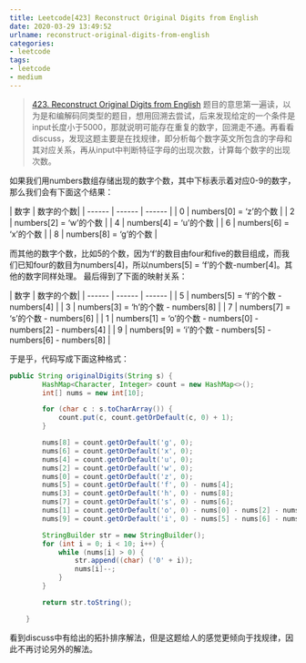 ```yaml
---
title: Leetcode[423] Reconstruct Original Digits from English
date: 2020-03-29 13:49:52
urlname: reconstruct-original-digits-from-english
categories:
- leetcode
tags:
- leetcode
- medium
---
```


>[423. Reconstruct Original Digits from English](https://leetcode.com/problems/reconstruct-original-digits-from-english/)
题目的意思第一遍读，以为是和编解码同类型的题目，想用回溯去尝试，后来发现给定的一个条件是input长度小于5000，那就说明可能存在重复的数字，回溯走不通。再看看discuss，发现这题主要是在找规律，即分析每个数字英文所包含的字母和其对应关系，再从input中判断特征字母的出现次数，计算每个数字的出现次数。

<!--more-->


如果我们用numbers数组存储出现的数字个数，其中下标表示着对应0-9的数字，那么我们会有下面这个结果：

| 数字 | 数字的个数|
| ------ | ------ | ------ |
| 0 | numbers[0] = ‘z’的个数 |
| 2 | numbers[2] = ‘w’的个数 |
| 4 | numbers[4] = ‘u’的个数 |
| 6 | numbers[6] = ‘x’的个数 |
| 8 | numbers[8] = ‘g’的个数 |

而其他的数字个数，比如5的个数，因为‘f’的数目由four和five的数目组成，而我们已知four的数目为numbers[4]，所以numbers[5] = ‘f’的个数-number[4]。其他的数字同样处理。
最后得到了下面的映射关系：

| 数字 | 数字的个数|
| ------ | ------ | ------ |
| 5 | numbers[5] = ‘f’的个数 - numbers[4] |
| 3 | numbers[3] = ‘h’的个数 - numbers[8] |
| 7 | numbers[7] = ‘s’的个数 - numbers[6] |
| 1 | numbers[1] = ‘o’的个数 - numbers[0] - numbers[2] - numbers[4] |
| 9 | numbers[9] = ‘i’的个数 - numbers[5] - numbers[6] - numbers[8] |


于是乎，代码写成下面这种格式：
```java
public String originalDigits(String s) {
        HashMap<Character, Integer> count = new HashMap<>();
        int[] nums = new int[10];

        for (char c : s.toCharArray()) {
            count.put(c, count.getOrDefault(c, 0) + 1);
        }

        nums[8] = count.getOrDefault('g', 0);
        nums[6] = count.getOrDefault('x', 0);
        nums[4] = count.getOrDefault('u', 0);
        nums[2] = count.getOrDefault('w', 0);
        nums[0] = count.getOrDefault('z', 0);
        nums[5] = count.getOrDefault('f', 0) - nums[4];
        nums[3] = count.getOrDefault('h', 0) - nums[8];
        nums[7] = count.getOrDefault('s', 0) - nums[6];
        nums[1] = count.getOrDefault('o', 0) - nums[0] - nums[2] - nums[4];
        nums[9] = count.getOrDefault('i', 0) - nums[5] - nums[6] - nums[8];

        StringBuilder str = new StringBuilder();
        for (int i = 0; i < 10; i++) {
            while (nums[i] > 0) {
                str.append((char) ('0' + i));
                nums[i]--;
            }
        }

        return str.toString();

    }
```

看到discuss中有给出的拓扑排序解法，但是这题给人的感觉更倾向于找规律，因此不再讨论另外的解法。

